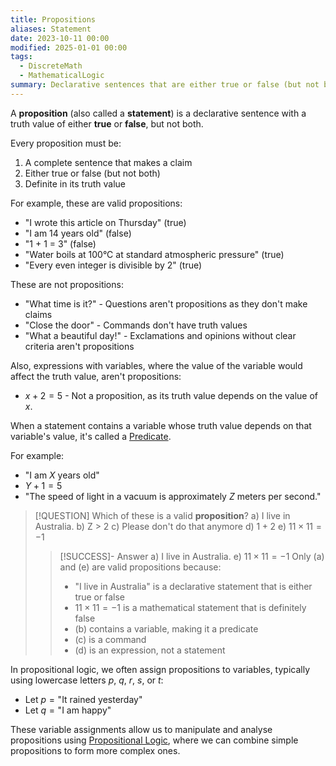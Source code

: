 ```yaml
---
title: Propositions
aliases: Statement
date: 2023-10-11 00:00
modified: 2025-01-01 00:00
tags:
  - DiscreteMath
  - MathematicalLogic
summary: Declarative sentences that are either true or false (but not both)
---
```


A **proposition** (also called a **statement**) is a declarative sentence with a truth value of either **true** or **false**, but not both.

Every proposition must be:

1. A complete sentence that makes a claim
2. Either true or false (but not both)
3. Definite in its truth value

For example, these are valid propositions:

* "I wrote this article on Thursday" (true)
* "I am 14 years old" (false)
* "1 + 1 = 3" (false)
* "Water boils at 100°C at standard atmospheric pressure" (true)
* "Every even integer is divisible by 2" (true)

These are not propositions:

* "What time is it?" - Questions aren't propositions as they don't make claims
* "Close the door" - Commands don't have truth values
* "What a beautiful day!" - Exclamations and opinions without clear criteria aren't propositions

Also, expressions with variables, where the value of the variable would affect the truth value, aren't propositions:

* $x + 2 = 5$  - Not a proposition, as its truth value depends on the value of $x$.

When a statement contains a variable whose truth value depends on that variable's value, it's called a [Predicate](predicate.md). 

For example:

* "I am $X$ years old"
* $Y + 1 = 5$
* "The speed of light in a vacuum is approximately $Z$ meters per second."

> [!QUESTION] Which of these is a valid **proposition**?
> a) I live in Australia.
> b) Z > 2
> c) Please don't do that anymore
> d) $1 + 2$
> e) $11 \times 11 = -1$
> > [!SUCCESS]- Answer
> > a) I live in Australia.
> > e) $11 \times 11 = -1$
> > Only (a) and (e) are valid propositions because:
> > * "I live in Australia" is a declarative statement that is either true or false
> > * $11 \times 11 = -1$ is a mathematical statement that is definitely false
> > * (b) contains a variable, making it a predicate
> > * (c) is a command
> > * (d) is an expression, not a statement

In propositional logic, we often assign propositions to variables, typically using lowercase letters $p$, $q$, $r$, $s$, or $t$:

* Let $p = \text{"It rained yesterday"}$
* Let $q = \text{"I am happy"}$

These variable assignments allow us to manipulate and analyse propositions using [Propositional Logic](propositional-logic.md), where we can combine simple propositions to form more complex ones.